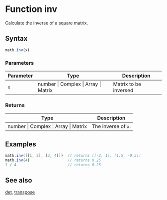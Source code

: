 <!-- Note: This file is automatically generated from source code comments. Changes made in this file will be overridden. -->

# Function inv

Calculate the inverse of a square matrix.


## Syntax

```js
math.inv(x)
```

### Parameters

Parameter | Type | Description
--------- | ---- | -----------
`x` | number &#124; Complex &#124; Array &#124; Matrix | Matrix to be inversed

### Returns

Type | Description
---- | -----------
number &#124; Complex &#124; Array &#124; Matrix | The inverse of `x`.


## Examples

```js
math.inv([[1, 2], [3, 4]])  // returns [[-2, 1], [1.5, -0.5]]
math.inv(4)                 // returns 0.25
1 / 4                       // returns 0.25
```


## See also

[det](det.md),
[transpose](transpose.md)
